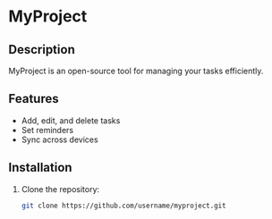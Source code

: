 # MyProject

## Description
MyProject is an open-source tool for managing your tasks efficiently.

## Features
- Add, edit, and delete tasks
- Set reminders
- Sync across devices

## Installation
1. Clone the repository:
   ```bash
   git clone https://github.com/username/myproject.git
